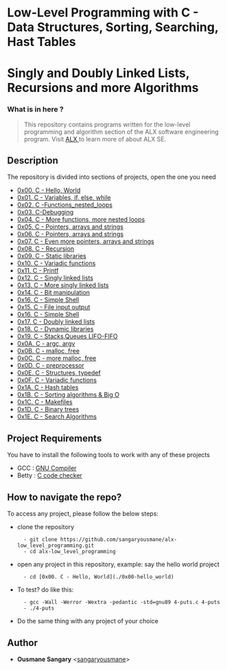 # Low-Level Programming with C  - Data Structures, Sorting, Searching, Hast Tables
# Singly and Doubly Linked Lists, Recursions and more Algorithms

### What is in here ?
> This repository contains programs written for the low-level programming and
algorithm section of the ALX software engineering program. Visit [ALX ](https://www.alxafrica.com/)
to learn more of about ALX SE.

## Description

The repository is divided into sections of projects, open the one you need

* [0x00. C - Hello, World](./0x00-hello_world)
* [0x01. C - Variables, if, else, while](./0x01-variables_if_else_while)
* [0x02. C -Functions_nested_loops](./0x02-functions_nested_loops)
* [0x03. C-Debugging](./0x03-debugging)
* [0x04. C - More functions, more nested loops](./0x04-more_functions_nested_loops)
* [0x05. C - Pointers, arrays and strings](./0x05-pointers_arrays_strings)
* [0x06. C - Pointers, arrays and strings](./0x06-pointers_arrays_strings)
* [0x07. C - Even more pointers, arrays and strings](./0x07-pointers_arrays_strings)
* [0x08. C - Recursion](./0x08-recursion)
* [0x09. C - Static libraries](./0x09-static_libraries)
* [0x10. C - Variadic functions](./0x10-variadic_functions)
* [0x11. C - Printf](./0x11-printf)
* [0x12. C - Singly linked lists](./0x12-singly_linked_lists)
* [0x13. C - More singly linked lists](./0x13-more_singly_linked_lists)
* [0x14. C - Bit manipulation](./0x14-bit_manipulation)
* [0x16. C - Simple Shell](./0x16-simple_shell)
* [0x15. C - File input output](./0x15-file_io)
* [0x16. C - Simple Shell](./0x16-simple_shell)
* [0x17. C - Doubly linked lists](./0x17-doubly_linked_lists)
* [0x18. C - Dynamic libraries](./0x18-dynamic_libraries)
* [0x19. C - Stacks,Queues LIFO-FIFO](./0x19-stacks_queues_lifo_fifo)
* [0x0A. C - argc, argv](./0x0A-argc_argv)
* [0x0B. C - malloc, free](./0x0B-malloc_free)
* [0x0C. C - more malloc, free](./0x0C-more_malloc_free)
* [0x0D. C - preprocessor](./0x0D-preprocessor)
* [0x0E. C - Structures, typedef](./0x0E-structures_typedef)
* [0x0F. C - Variadic functions](./0x0F-variadic_functions)
* [0x1A. C - Hash tables](./0x1A-hash_tables)
* [0x1B. C - Sorting algorithms & Big O ](./0x1B-sorting_algorithms)
* [0x1C. C - Makefiles](./0x1C-makefiles)
* [0x1D. C - Binary trees](./0x1D-binary_trees)
* [0x1E. C - Search Algorithms](./0x1E-search_algorithms)


## Project Requirements

You have to install the following tools to work with any of these projects
* GCC : [GNU Compiler](https://gcc.gnu.org/)
* Betty  : [C code checker](https://github.com/holbertonschool/Betty.git) 


## How to navigate the repo?

To access any project, please follow the below steps:

* clone the repository


        - git clone https://github.com/sangaryousmane/alx-low_level_programming.git
        - cd alx-low_level_programming


* open any project in this repository, example: say the hello world project



        - cd [0x00. C - Hello, World](./0x00-hello_world)


* To test? do like this:



        - gcc -Wall -Werror -Wextra -pedantic -std=gnu89 4-puts.c 4-puts
        - ./4-puts
  
* Do the same thing with any project of your choice


## Author

* **Ousmane Sangary** <[sangaryousmane](https://github.com/sangaryousmane)>
